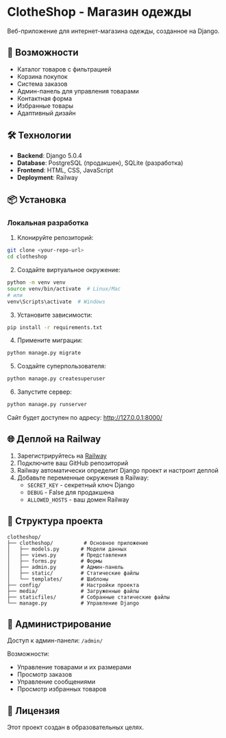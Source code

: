 # ClotheShop - Магазин одежды

Веб-приложение для интернет-магазина одежды, созданное на Django.

## 🚀 Возможности

- Каталог товаров с фильтрацией
- Корзина покупок
- Система заказов
- Админ-панель для управления товарами
- Контактная форма
- Избранные товары
- Адаптивный дизайн

## 🛠️ Технологии

- **Backend**: Django 5.0.4
- **Database**: PostgreSQL (продакшен), SQLite (разработка)
- **Frontend**: HTML, CSS, JavaScript
- **Deployment**: Railway

## 📦 Установка

### Локальная разработка

1. Клонируйте репозиторий:
```bash
git clone <your-repo-url>
cd clotheshop
```

2. Создайте виртуальное окружение:
```bash
python -m venv venv
source venv/bin/activate  # Linux/Mac
# или
venv\Scripts\activate  # Windows
```

3. Установите зависимости:
```bash
pip install -r requirements.txt
```

4. Примените миграции:
```bash
python manage.py migrate
```

5. Создайте суперпользователя:
```bash
python manage.py createsuperuser
```

6. Запустите сервер:
```bash
python manage.py runserver
```

Сайт будет доступен по адресу: http://127.0.0.1:8000/

## 🌐 Деплой на Railway

1. Зарегистрируйтесь на [Railway](https://railway.app/)
2. Подключите ваш GitHub репозиторий
3. Railway автоматически определит Django проект и настроит деплой
4. Добавьте переменные окружения в Railway:
   - `SECRET_KEY` - секретный ключ Django
   - `DEBUG` - False для продакшена
   - `ALLOWED_HOSTS` - ваш домен Railway

## 📁 Структура проекта

```
clotheshop/
├── clotheshop/          # Основное приложение
│   ├── models.py       # Модели данных
│   ├── views.py        # Представления
│   ├── forms.py        # Формы
│   ├── admin.py        # Админ-панель
│   ├── static/         # Статические файлы
│   └── templates/      # Шаблоны
├── config/             # Настройки проекта
├── media/              # Загруженные файлы
├── staticfiles/        # Собранные статические файлы
└── manage.py           # Управление Django
```

## 🔧 Администрирование

Доступ к админ-панели: `/admin/`

Возможности:
- Управление товарами и их размерами
- Просмотр заказов
- Управление сообщениями
- Просмотр избранных товаров

## 📝 Лицензия

Этот проект создан в образовательных целях. 